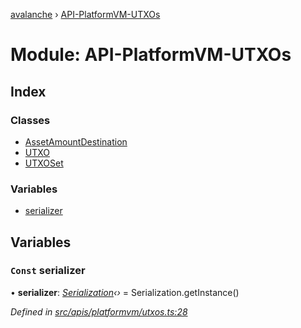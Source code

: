 [avalanche](../README.md) › [API-PlatformVM-UTXOs](api_platformvm_utxos.md)

# Module: API-PlatformVM-UTXOs

## Index

### Classes

* [AssetAmountDestination](../classes/api_platformvm_utxos.assetamountdestination.md)
* [UTXO](../classes/api_platformvm_utxos.utxo.md)
* [UTXOSet](../classes/api_platformvm_utxos.utxoset.md)

### Variables

* [serializer](api_platformvm_utxos.md#const-serializer)

## Variables

### `Const` serializer

• **serializer**: *[Serialization](../classes/utils_serialization.serialization.md)‹›* = Serialization.getInstance()

*Defined in [src/apis/platformvm/utxos.ts:28](https://github.com/ava-labs/avalanchejs/blob/87820e3/src/apis/platformvm/utxos.ts#L28)*
